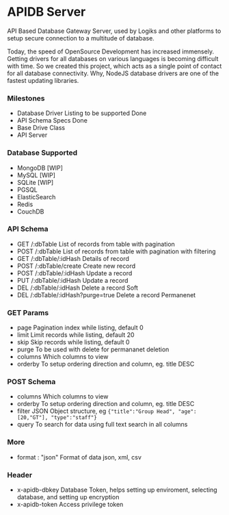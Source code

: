 # APIDB Server

API Based Database Gateway Server, used by Logiks and other platforms to setup secure connection to a multitude of database.

Today, the speed of OpenSource Development has increased immensely. Getting drivers for all databases on various languages is becoming difficult with time. So we created this project, which acts as a single point of contact for all database connectivity. Why, NodeJS database drivers are one of the fastest updating libraries.


### Milestones
+ Database Driver Listing to be supported                       Done
+ API Schema Specs                                              Done
+ Base Drive Class                                              
+ API Server                                                    


### Database Supported
+ MongoDB   [WIP]
+ MySQL     [WIP]
+ SQLite    [WIP]
+ PGSQL
+ ElasticSearch
+ Redis
+ CouchDB


### API Schema
+ GET /:dbTable                                               List of records from table with pagination
+ POST /:dbTable                                              List of records from table with pagination with filtering
+ GET /:dbTable/:idHash                                       Details of record
+ POST /:dbTable/create                                       Create new record
+ POST /:dbTable/:idHash                                      Update a record
+ PUT /:dbTable/:idHash                                       Update a record
+ DEL /:dbTable/:idHash                                       Delete a record Soft
+ DEL /:dbTable/:idHash?purge=true                            Delete a record Permanenet

### GET Params
+ page                                                        Pagination index while listing, default 0
+ limit                                                       Limit records while listing, default 20
+ skip                                                        Skip records while listing, default 0
+ purge                                                       To be used with delete for permananet deletion
+ columns                                                     Which columns to view
+ orderby                                                     To setup ordering direction and column, eg. title DESC

### POST Schema
+ columns                                                     Which columns to view
+ orderby                                                     To setup ordering direction and column, eg. title DESC
+ filter                                                      JSON Object structure, eg ```{"title":"Group Head", "age":[20,"GT"], "type":"staff"}```
+ query                                                       To search for data using full text search in all columns


### More
+ format : "json"                                             Format of data json, xml, csv



### Header
+ x-apidb-dbkey       Database Token, helps setting up enviroment, selecting database, and setting up encryption
+ x-apidb-token       Access privilege token



